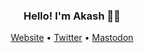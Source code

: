 <h3 align="center">Hello! I'm Akash 👋🏽</h3>

<p align="center">
  <a href="https://akashgoswami.com/">Website</a> •
  <a href="https://twitter.com/akashgoswami_">Twitter</a> •
  <a href="https://hachyderm.io/@akashgoswami" rel="me">Mastodon</a>
</p>
<!--
**Skyth3r/Skyth3r** is a ✨ _special_ ✨ repository because its `README.md` (this file) appears on your GitHub profile.

Here are some ideas to get you started:

- 🔭 I’m currently working on ...
- 🌱 I’m currently learning ...
- 👯 I’m looking to collaborate on ...
- 🤔 I’m looking for help with ...
- 💬 Ask me about ...
- 📫 How to reach me: ...
- 😄 Pronouns: ...
- ⚡ Fun fact: ...
-->
